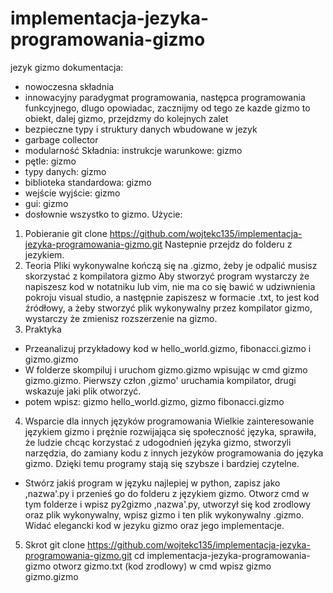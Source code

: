 # implementacja-jezyka-programowania-gizmo
 jezyk gizmo dokumentacja:
 - nowoczesna składnia
 - innowacyjny paradygmat programowania, następca programowania funkcyjnego, dlugo opowiadac, zacznijmy od tego ze kazde gizmo to obiekt, dalej gizmo, przejdzmy do kolejnych zalet
 - bezpieczne typy i struktury danych wbudowane w jezyk
 - garbage collector
 - modularność
 Składnia:
instrukcje warunkowe: gizmo
- pętle: gizmo
- typy danych: gizmo
- biblioteka standardowa: gizmo
- wejście wyjście: gizmo
- gui: gizmo
- dosłownie wszystko to gizmo.
Użycie:
1. Pobieranie
git clone https://github.com/wojtekc135/implementacja-jezyka-programowania-gizmo.git
Nastepnie przejdz do folderu z jezykiem.
2. Teoria
Pliki wykonywalne kończą się na .gizmo, żeby je odpalić musisz skorzystać z kompilatora gizmo
Aby stworzyć program wystarczy że napiszesz kod w notatniku lub vim, nie ma co się bawić w udziwnienia pokroju visual studio,
a następnie zapiszesz w formacie .txt, to jest kod źródłowy, a żeby stworzyć plik wykonywalny przez kompilator gizmo,
wystarczy że zmienisz rozszerzenie na gizmo.
3. Praktyka
- Przeanalizuj przykładowy kod w hello_world.gizmo, fibonacci.gizmo i gizmo.gizmo
- W folderze skompiluj i uruchom gizmo.gizmo wpisując w cmd gizmo gizmo.gizmo. Pierwszy człon ,gizmo' uruchamia kompilator, drugi wskazuje jaki plik otworzyć.
- potem wpisz: gizmo hello_world.gizmo, gizmo fibonacci.gizmo
4. Wsparcie dla innych języków programowania
Wielkie zainteresowanie językiem gizmo i prężnie rozwijająca się społeczność języka, sprawiła, że ludzie chcąc korzystać z udogodnień języka gizmo,
stworzyli narzędzia, do zamiany kodu z innych jezyków programowania do języka gizmo. Dzięki temu programy stają się szybsze i bardziej czytelne.
- Stwórz jakiś program w języku najlepiej w python, zapisz jako ,nazwa'.py i przenieś go do folderu z językiem gizmo. Otworz cmd w tym folderze
i wpisz py2gizmo ,nazwa'.py, utworzył się kod zrodlowy oraz plik wykonywalny, wpisz gizmo i ten plik wykonywalny .gizmo.
Widać elegancki kod w jezyku gizmo oraz jego implementacje.
5. Skrot
git clone https://github.com/wojtekc135/implementacja-jezyka-programowania-gizmo.git
cd implementacja-jezyka-programowania-gizmo
otworz gizmo.txt (kod zrodlowy)
w cmd wpisz gizmo gizmo.gizmo

